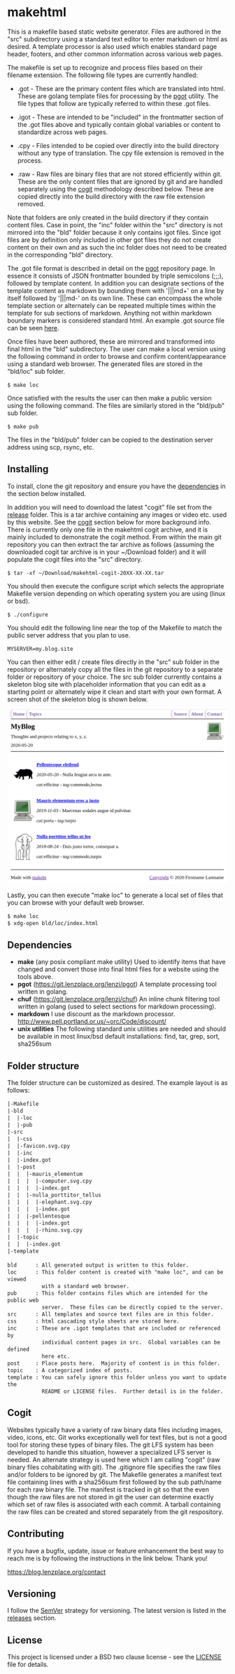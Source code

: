 # makehtml

This is a makefile based static website generator.  Files are authored in the
"src" subdirectory using a standard text editor to enter markdown or html as
desired.  A template processor is also used which enables standard page header,
footers, and other common information across various web pages.

The makefile is set up to recognize and process files based on their filename
extension.  The following file types are currently handled:

* .got - These are the primary content files which are translated into html.
  These are golang template files for processing by the
  [pgot](https://git.lenzplace.org/lenzj/pgot) utility.  The file types that follow are typically
  referred to within these .got files.

* .igot - These are intended to be "included" in the frontmatter section of the
  .got files above and typically contain global variables or content to
  standardize across web pages.

* .cpy - Files intended to be copied over directly into the build directory
  without any type of translation.  The cpy file extension is removed in the
  process.

* .raw - Raw files are binary files that are not stored efficiently within git.
  These are the only content files that are ignored by git and are handled
  separately using the [cogit](#cogit) methodology described below.  These are
  copied directly into the build directory with the raw file extension removed.

Note that folders are only created in the build directory if they contain
content files.  Case in point, the "inc" folder within the "src" directory is
not mirrored into the "bld" folder because it only contains igot files.  Since
igot files are by definition only included in other got files they do not
create content on their own and as such the inc folder does not need to be
created in the corresponding "bld" directory.

The .got file format is described in detail on the [pgot](https://git.lenzplace.org/lenzj/pgot)
repository page.  In essence it consists of JSON frontmatter bounded by triple
semicolons (;;;), followed by template content.  In addition you can designate
sections of the template content as markdown by bounding them with '|||md+' on a
line by itself followed by '|||md-' on its own line.  These can encompass the
whole template section or alternately can be repeated multiple times within the
template for sub sections of markdown.  Anything not within markdown boundary
markers is considered standard html.  An example .got source file can be seen
[here](src/post/nulla_porttitor_tellus/index.got).

Once files have been authored, these are mirrored and transformed into final
html in the "bld" subdirectory.  The user can make a local version using the
following command in order to browse and confirm content/appearance using a
standard web browser.  The generated files are stored in the "bld/loc" sub
folder.

    $ make loc

Once satisfied with the results the user can then make a public version using
the following command.  The files are similarly stored in the "bld/pub" sub
folder.

    $ make pub

The files in the "bld/pub" folder can be copied to the destination server
address using scp, rsync, etc.

## Installing

To install, clone the git repository and ensure you have the
[dependencies](#dependencies) in the section below installed.

In addition you will need to download the latest "cogit" file set from the
[release](https://git.lenzplace.org/lenzj/makehtml/releases) folder.  This is a tar archive containing
any images or video etc. used by this website.  See the [cogit](#cogit) section
below for more background info.  There is currently only one file in the makehtml
cogit archive, and it is mainly included to demonstrate the cogit method.  From
within the main git repository you can then extract the tar archive as follows
(assuming the downloaded cogit tar archive is in your ~/Download folder) and it
will populate the cogit files into the "src" directory.

    $ tar -xf ~/Download/makehtml-cogit-20XX-XX-XX.tar

You should then execute the configure script which selects the appropriate
Makefile version depending on which operating system you are using (linux or
bsd).

    $ ./configure

You should edit the following line near the top of the Makefile to match the
public server address that you plan to use.

    MYSERVER=my.blog.site

You can then either edit / create files directly in the "src" sub folder in the
repository or alternately copy all the files in the git repository to a
separate folder or repository of your choice.  The src sub folder currently
contains a skeleton blog site with placeholder information that you can edit as
a starting point or alternately wipe it clean and start with your own format.
A screen shot of the skeleton blog is shown below.

![](screen_shot.png "screen shot")

Lastly, you can then execute "make loc" to generate a local set of files that
you can browse with your default web browser.

    $ make loc
    $ xdg-open bld/loc/index.html

## Dependencies
+ __make__ (any posix compliant make utility) Used to identify items that have
  changed and convert those into final html files for a website using the tools
  above.
+ __pgot__ (https://git.lenzplace.org/lenzj/pgot) A template processing tool
  written in golang.
+ __chuf__ (https://git.lenzplace.org/lenzj/chuf) An inline chunk filtering
  tool written in golang (used to select sections for markdown processing).
+ __markdown__ I use discount as the markdown processor.
  <http://www.pell.portland.or.us/~orc/Code/discount/>
+ __unix utilities__ The following standard unix utilities are needed and
  should be available in most linux/bsd default installations: find, tar, grep,
  sort, sha256sum

## Folder structure

The folder structure can be customized as desired.  The example layout is as
follows:

```text
|-Makefile
|-bld
|  |-loc
|  |-pub
|-src
|  |-css
|  |-favicon.svg.cpy
|  |-inc
|  |-index.got
|  |-post
|  |  |-mauris_elementum
|  |  |  |-computer.svg.cpy
|  |  |  |-index.got
|  |  |-nulla_porttitor_tellus
|  |  |  |-elephant.svg.cpy
|  |  |  |-index.got
|  |  |-pellentesque
|  |  |  |-index.got
|  |  |  |-rhino.svg.cpy
|  |-topic
|  |  |-index.got
|-template

bld      : All generated output is written to this folder.
loc      : This folder content is created with "make loc", and can be viewed
           with a standard web browser.
pub      : This folder contains files which are intended for the public web
           server.  These files can be directly copied to the server.
src      : All templates and source text files are in this folder.
css      : html cascading style sheets are stored here.
inc      : These are .igot templates that are included or referenced by
           individual content pages in src.  Global variables can be defined
           here etc.
post     : Place posts here.  Majority of content is in this folder.
topic    : A categorized index of posts.
template : You can safely ignore this folder unless you want to update the
           README or LICENSE files.  Further detail is in the folder.
```

## Cogit

Websites typically have a variety of raw binary data files including images,
video, icons, etc.  Git works exceptionally well for text files, but is not a
good tool for storing these types of binary files.  The git LFS system has been
developed to handle this situation, however a specialized LFS server is needed.
An alternate strategy is used here which I am calling "cogit" (raw binary files
cohabitating with git).  The .gitignore file specifies the raw files and/or
folders to be ignored by git.  The Makefile generates a manifest text file
containing lines with a sha256sum first followed by the sub path/name for each
raw binary file.  The manifest is tracked in git so that the even though the
raw files are not stored in git the user can determine exactly which set of raw
files is associated with each commit.  A tarball containing the raw files can
be created and stored separately from the git respository.

## Contributing

If you have a bugfix, update, issue or feature enhancement the best way to reach
me is by following the instructions in the link below.  Thank you!

<https://blog.lenzplace.org/contact>

## Versioning

I follow the [SemVer](http://semver.org/) strategy for versioning. The latest
version is listed in the [releases](/lenzj/makehtml/releases) section. 

## License

This project is licensed under a BSD two clause license - see the
[LICENSE](LICENSE) file for details.
